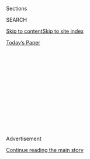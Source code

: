 <div id="app">

<div>

<div>

<div>

<div class="NYTAppHideMasthead css-1q2w90k e1suatyy0">

<div class="section css-ui9rw0 e1suatyy2">

<div class="css-eph4ug er09x8g0">

<div class="css-6n7j50">

</div>

<span class="css-1dv1kvn">Sections</span>

<div class="css-10488qs">

<span class="css-1dv1kvn">SEARCH</span>

</div>

[Skip to content](#site-content)[Skip to site
index](#site-index)

</div>

<div class="css-10698na e1huz5gh0">

</div>

</div>

<div id="masthead-bar-one" class="section hasLinks css-15hmgas e1csuq9d3">

<div class="css-uqyvli e1csuq9d0">

</div>

<div class="css-1uqjmks e1csuq9d1">

</div>

<div class="css-9e9ivx">

[](https://myaccount.nytimes3xbfgragh.onion/auth/login?response_type=cookie&client_id=vi)

</div>

<div class="css-1bvtpon e1csuq9d2">

[Today’s
Paper](https://www.nytimes3xbfgragh.onion/section/todayspaper)

</div>

</div>

</div>

</div>

<div data-aria-hidden="false">

<div id="site-content" data-role="main">

<div>

<div class="css-1aor85t" style="opacity:0.000000001;z-index:-1;visibility:hidden">

<div class="css-1hqnpie">

<div class="css-epjblv">

<span class="css-100wwgy">The Photographer Capturing Unvarnished
Truths</span>

</div>

<div class="css-k008qs">

<div class="css-o5pzib">

<span class="css-18z7m18"></span>

<div>

</div>

</div>

<span class="css-1n6z4y">https://nyti.ms/32zekpq</span>

<div class="css-1705lsu">

<div class="css-4xjgmj">

<div class="css-4skfbu" data-role="toolbar" data-aria-label="Social Media Share buttons, Save button, and Comments Panel with current comment count" data-testid="share-tools">

  - 
  - 
  - 
  - 
    
    <div class="css-6n7j50">
    
    </div>

  - 

</div>

</div>

</div>

</div>

</div>

</div>

<div class="css-13pd83m">

</div>

<div id="top-wrapper" class="css-1sy8kpn">

<div id="top-slug" class="css-l9onyx">

Advertisement

</div>

[Continue reading the main
story](#after-top)

<div class="ad top-wrapper" style="text-align:center;height:100%;display:block;min-height:250px">

<div id="top" class="place-ad" data-position="top" data-size-key="top">

</div>

</div>

<div id="after-top">

</div>

</div>

<div>

<div id="sponsor-wrapper" class="css-1hyfx7x">

<div id="sponsor-slug" class="css-19vbshk">

Supported by

</div>

[Continue reading the main
story](#after-sponsor)

<div id="sponsor" class="ad sponsor-wrapper" style="text-align:center;height:100%;display:block">

</div>

<div id="after-sponsor">

</div>

</div>

<div class="css-186x18t">

</div>

<div class="css-1vkm6nb ehdk2mb0">

# The Photographer Capturing Unvarnished Truths

</div>

Heji Shin’s striking, discomfiting work poses an important question for
the contemporary age: What do we expect art to do, and does the artist
have a responsibility to do it?

<div class="css-79elbk" data-testid="photoviewer-wrapper">

<div class="css-z3e15g" data-testid="photoviewer-wrapper-hidden">

</div>

<div class="css-1a48zt4 ehw59r15" data-testid="photoviewer-children">

![<span class="css-1l9o2ey e13ogyst0" data-aria-hidden="true">Heji
Shin’s “Baby 20” (2017), from a series of photographs the artist took
of crowning
newborns.</span><span class="css-1nlbvxy e1z0qqy90" itemprop="copyrightHolder"><span class="css-1ly73wi e1tej78p0">Credit...</span><span><span>Heji
Shin</span></span></span>](https://static01.graylady3jvrrxbe.onion/images/2020/08/30/t-magazine/30tmag-heji-shin-slide-TYK4/30tmag-heji-shin-slide-TYK4-articleLarge.jpg?quality=75&auto=webp&disable=upscale)

</div>

</div>

<div class="css-18e8msd">

<div class="css-vp77d3 epjyd6m0">

<div class="css-1baulvz">

By [<span class="css-1baulvz last-byline" itemprop="name">Megan
O’Grady</span>](https://www.nytimes3xbfgragh.onion/by/megan-o-grady)

</div>

</div>

  - 
    
    <div class="css-nv7ky2 e16638kd2">
    
    Published Aug. 27, 2020Updated Sept. 3,
    2020
    
    </div>

  - 
    
    <div class="css-4xjgmj">
    
    <div class="css-pvvomx" data-role="toolbar" data-aria-label="Social Media Share buttons, Save button, and Comments Panel with current comment count" data-testid="share-tools">
    
      - 
      - 
      - 
      - 
        
        <div class="css-6n7j50">
        
        </div>
    
      - 
    
    </div>
    
    </div>

</div>

</div>

<div class="section meteredContent css-1r7ky0e" name="articleBody" itemprop="articleBody">

<div class="css-1fanzo5 StoryBodyCompanionColumn">

<div class="css-53u6y8">

“WE PUT A kind of call out for cocks. And they brought them. They’re
beautiful. I mean, they’re extremely, extremely beautiful,” says the
photographer Heji Shin in the midst of her latest shoot, her first since
the Covid-19 lockdown: large-format studio portraits — “very sharp, very
shiny” — of bellicose roosters. Two prints from the series, titled “[Big
Cocks](http://www.artnet.com/artists/heji-shin/big-cock-2-a-1yMY-WIAcK_wvpQ6kVrIHQ2),”
recently appeared in a group show at Galerie Buchholz in Berlin.
Roosters have long been associated with masculinity (though, in fact,
they don’t have penises, Shin informs me); in an era in which violence
tends to be systemic or “tactical,” she writes to me later, “the
short-lived outbursts of angry cock energy look Hellenistic and virile.”

Shin is accustomed to unwieldy subjects, having shot everything from
models having sex (for a discreetly pixelated spring 2017 campaign for
the fashion label Eckhaus Latta) to newborns emerging bloodily into the
world (“Baby,” 2016-17). Her trickiest subject to date was probably
[Kanye
West](https://www.galeriebuchholz.de/exhibitions/heji-shin-berlin-2019/),
whom Shin captured on a trip with his family and entourage to Uganda and
— briefly — in a Los Angeles studio (“Kanye,” 2018). Uncomfortable
taking direction from her, he posed looking directly into the camera.
Portrait photography always involves things outside the artist’s control
— ruffled feathers, awkward angles, megalomaniacal personalities — but
the South Korea-born German photographer is unflustered by difficulty.
In fact, ideas that seem improbable or even unachievable excite her, and
this is surely what makes her work stand out at a time in which images
have never felt more fleetingly disposable and yet freighted with
meaning. As eye-catching as they are unsettling, Shin’s photos offer a
dose of style, levity and provocation at a particularly earnest moment
in the arts, in which conversations about the ethics of representation
are dominant and the social utility of art is emphasized.

</div>

</div>

<div>

</div>

<div class="css-1fanzo5 StoryBodyCompanionColumn">

<div class="css-53u6y8">

Ever since the fall of 2016, there’s been an expectation, unspoken and
not, that art comments on the political moment — an expectation that
applies particularly to photography. Cameras, usually camera phones,
have become a citizen’s best weapon, a powerful and essential form of
defense; they’ve become necessary in the fight for equality, a way of
documenting everything from murderous police to bigoted dog walkers — a
way of holding individuals, and a racist society, accountable. But as
Shin sees it, art-making has always been a kind of power grab. “You are
making a claim that something is art, and this differentiation is, of
course, like creating a sort of hierarchy. You cannot circumvent that.
It’s not a democratic process,” she says. Case in point: the
pearl-clutching with which her “Baby” series was initially greeted. “Are
you kidding?” one (female) art adviser asked Shin when she saw them. Was
she seriously putting this out into the world as art? Interestingly,
Shin says that men tended to respond more positively to the images,
seeing in them a kind of analogy for the creative process.

</div>

</div>

<div class="css-1fanzo5 StoryBodyCompanionColumn">

<div class="css-53u6y8">

It’s impossible to look at the series without wondering how she managed
to pull it off. Shin worked with a midwife to secure permission from the
mothers, who received a set of more conventional photos documenting the
birth in exchange for allowing Shin in the room. The focus is on the
babies’ aggrieved and rumpled faces; the idea, Shin tells me, came from
the German painter [Ull
Hohn](https://www.frieze.com/article/still-lives)’s unsettling, blurred
paintings of creature-like infant bodies from the early 1990s. At first,
Shin wasn’t sure she could show them. “I looked at them and I was like,
‘This is literally “The Exorcist.”’” Her retoucher started to cry.
(Newborns, Shin notes, look completely different only seconds later,
after they’ve drawn a few breaths.) She seems relieved when I tell her
that, as someone with a little bit of experience — having given birth
(traumatically, after being overdosed with Pitocin) — I find the
pictures extraordinary, and not a little refreshing. Outside of medical
contexts, babies tend to be photographed sentimentally, but Shin spares
us none of the violent intensity of bringing about life and of being
alive. To have a child is a risk, to make art is a risk — and Shin’s
images simultaneously showcase the fragility of the human animal and the
ferocity of its will. “I really do believe that we all have a
cherry-picking view on what nature is, like it’s a beautiful landscape
that we experience on a road trip,” she says. Her work is a repudiation
of that romance, a reminder that nature can be brutal, even monstrous,
and that we are ultimately at its mercy, much as we tend to believe the
reverse to be true.

WE’RE SPEAKING — UNNATURALLY — via Skype, my hopes of meeting her in a
more organic context dashed by quarantine; she’s in her apartment in New
York’s Chinatown while I’m 700 miles away, in Chicago. It is May. But
any framing device has a way of making certain details pre-eminent: Shin
is wearing a zebra-patterned intarsia sweater that I immediately covet;
the tail of a vintage Felix the Cat clock behind her swings in and out
of the frame metronomically; her sleek hair has a cheekbone-grazing
layer, which is striking at a moment in which most of us are still at
home in athleisure wear with straggles and visible roots. Unable to
travel, she’s spent a great deal of her time in lockdown perusing the
news, as we all have, although Shin reads not only things like The
Intercept and The Guardian but also Breitbart and RT, the Russian
state-controlled network, as well as various Hong Kong news outlets.
“Art seems a little bit impotent now,” she concedes.

I get the impression that Shin is motivated to read these ideologically
divergent publications not only for a fuller picture of global politics
but out of a very specific kind of curiosity, one felt by a very
specific kind of artist. The assumptions we bring to seeing the world —
our bubblelike frames of reference — interest Shin, the way we seem to
form our spheres of belief to protect ourselves from things we might not
want to see or know. Hence the surprise, of some, at the results of the
2016 election. Hence the astonishment, of others, at the chillingly
offhand extinguishing of [George
Floyd](https://www.nytimes3xbfgragh.onion/2020/05/31/us/george-floyd-investigation.html)’s
life under the knee of a Minneapolis policeman, captured on a cellphone
by a teenage girl. Our understanding of how power works is shaped by a
checklist of demographic factors, from where and when we were born to
what skin we were born into.

</div>

</div>

<div class="css-79elbk" data-testid="photoviewer-wrapper">

<div class="css-z3e15g" data-testid="photoviewer-wrapper-hidden">

</div>

<div class="css-1a48zt4 ehw59r15" data-testid="photoviewer-children">

![<span class="css-1l9o2ey e13ogyst0" data-aria-hidden="true">Shin’s
“Big Cock 1” (2020), which was recently shown at Galerie Buchholz in
Berlin, is part of a larger series of studio portraits of aggressive
roosters.</span><span class="css-1nlbvxy e1z0qqy90" itemprop="copyrightHolder"><span class="css-1ly73wi e1tej78p0">Credit...</span><span>Heji
Shin</span></span>](https://static01.graylady3jvrrxbe.onion/images/2020/08/30/t-magazine/30tmag-heji-shin-slide-BWSR/30tmag-heji-shin-slide-BWSR-articleLarge.jpg?quality=75&auto=webp&disable=upscale)

</div>

</div>

<div class="css-1fanzo5 StoryBodyCompanionColumn">

<div class="css-53u6y8">

Similarly, we each bring a set of assumptions, a personal frame of
reference, to how we perceive art. At one point, Shin turns the question
on her interlocutor: “Do you think artists should be aware of the
political circumstances they make art in and have to actually make it
part of their art practice?” she asks, an onion of a question that
points to what Shin sees as a kind of dogmatic turn in art, an
expectation to convey appropriate liberal politics. Sensitivities are
running high in the art world: Think of the uproar that met Jordan
Wolfson’s ultraviolent virtual-reality film from 2017, “[Real
Violence](https://www.nytimes3xbfgragh.onion/2017/04/28/arts/design/art-goes-political-but-will-that-fly-on-the-london-market.html),”
in which the artist, with the help of an animatronic dummy and C.G.I.,
appears to beat a passive victim to death with a baseball bat — all too
nauseatingly on the nose for some, given the excess of white-male rage
in Trump’s America — or the widespread controversy surrounding Dana
Schutz’s 2016 painting of Emmett Till, “[Open
Casket](https://www.nytimes3xbfgragh.onion/2017/03/21/arts/design/painting-of-emmett-till-at-whitney-biennial-draws-protests.html).”
The ambiguity of perspective and lack of context were, in both cases,
seen to be problematic by many critics. (Schutz’s painting in particular
has been seen as an unthought-through act of appropriation by a white
artist of a painful, historic image in a time of ongoing brutality
against Black bodies.) I think that these discussions are not only
important but essential to have, and Shin does not disagree. But she
also sees the way in which the fear of causing offense could lead to
work that is politically and aesthetically overdetermined. This isn’t a
matter of outright censorship but rather of public opinion, she says,
something that’s potentially internalized.

</div>

</div>

<div class="css-1fanzo5 StoryBodyCompanionColumn">

<div class="css-53u6y8">

In talking to her, I keep thinking of something Janet Malcolm wrote in
her 1994 book on Sylvia Plath, “[The Silent
Woman](https://www.nytimes3xbfgragh.onion/1994/03/27/books/the-importance-of-being-biased.html)”:
“Art is theft, art is armed robbery, art is not pleasing your mother.”
Art, in other words, isn’t about being nice. Shin isn’t willing to cater
to public notions of acceptability or spare us our own discomfort. The
reactions to her work tend to be very strong and not always
straightforward. And so it makes a certain sense that her “Kanye”
portraits are perhaps her most controversial works to date; those
bright, oversize images, evocative of Warhol silk screens, have a sly
grandiosity. The series of 11 photos includes a single candid of him on
a safari with his young daughter North on his shoulders: West the
vacationing dad versus West the cultural projection. When Shin submitted
the work to the [2019 Whitney
Biennial](https://www.nytimes3xbfgragh.onion/2019/05/16/arts/design/whitney-biennial-review.html),
the curators were displeased. At the time, West was an outspoken Donald
Trump supporter; he had made an incendiary statement about slavery being
a choice for African-Americans, for which he later apologized. “They
said he would be too dominant,” Shin explains, as a big American
entertainment-industry figure. “I mean, it was like, yeah, but an
exhibition is not democracy. One even told me that it would exploit his
mental illness. There were these absurd discussions, and it went on for
weeks.” After some back and forth, they made a compromise — they would
show two of the “Kanye” portraits if Shin would also include five images
from the “Baby” series. (A Whitney spokesperson said that the curators
had invited Shin to participate based on the “Baby” series and had
selected those images from the beginning.) But in an 11th-hour twist,
the curators displayed the “Kanye” prints in the basement, between the
restrooms and the coat check. (The babies were displayed prominently on
the fifth floor.) Shin was unperturbed, even delighted, by the Kanye
portraits’ unusual placement. “I thought it was funny because everybody
would see it and also wonder why, and then it’s like the basement is the
area for repressed content.”

Art has always served as a playground for the cultural subconscious;
it’s what keeps us coming back to look again and again. Just wait, I
think, till Shin gets ahold of [Steve
Bannon](https://www.nytimes3xbfgragh.onion/2020/08/20/nyregion/steve-bannon-arrested-indicted.html),
our American grotesque, who is one of the figures she names when I ask
her whom she’d like to photograph next. Jane Goodall, so often pictured
with a maternal, almost Madonna-like incandescence, holding a chimp, is
another. (Shin has a thing for animals as amusing objects of human
psychological projection; in 2016, she made
“[\#LonelyGirl,](https://www.galeriebernhard.com/exhibitions/heji-shin-lonelygirl)”
a series of portraits using a monkey to mock the selfie vernacular; one
of them, in which the monkey is nibbling on a dildo, landed on the cover
of Artforum in May 2016.) “To create is always a step into the unknown,”
she says. “Everything has to submit to art. Everything. When you’re an
artist, you have to submit politics to your art. Not the other way
around. You have to submit your own emotions, your anxieties, your
ideologies. That’s why art is this really kind of sacred thing. And to
do it the other way around always compromises certain things, right?”

At the end of the day, I’m skeptical that politics can ever entirely
submit to art, and I’m not convinced that it ever did; perhaps we’re
just more conscious of differentials in power than we once were. We can
all point to moments in the history of photography in which
transgression became exploitation: Think of Robert Mapplethorpe’s
’80s-era nudes of Black men, who were often depersonalized or posed to
embody (and perhaps mock) racial stereotypes. Shin mentions Irina
Ionesco, the French photographer who built her career in the 1970s by
taking erotic portraits of her prepubescent daughter, Eva; in 2015, Eva
successfully sued her mother for damages and prevented her from further
disseminating the images without Eva’s consent. “Doing something simply
out of a desire to be transgressive is very stupid,” says Shin, “you
know, just to break certain taboos. It has to have more substance than
that, I think.”

</div>

</div>

<div>

</div>

<div class="css-1fanzo5 StoryBodyCompanionColumn">

<div class="css-53u6y8">

If Shin is here to remind us of the sense of adventure to be found in
art, she also reminds us of the risk — a moral risk, but most of all,
the risk of artistic failure. “People react very intuitively to what
risk is, and then you get excited when they react either in a negative
way or in a positive way, it doesn’t matter, with their amygdala,” she
says. “You know, you don’t react with your rational side. That’s where
it should go.” That Shin’s work is drawing attention in a larger moment
of outrage against a host of social ills doesn’t feel coincidental;
looking at it tends to provoke reconsideration of the relevancy of art
in this charged moment. Where is the risk in politically didactic art
when it is posted on Instagram like a kind of virtuous trading card? How
high are the stakes, really, when everyone who follows you agrees? Who
and what, exactly, constitutes “public opinion,” and at what point does
sensitivity tip over into pandering?

IN CONTEMPORARY PORTRAIT photography, it has often fallen to women to
show us the potential of the form to subvert conventions and redirect
the gaze, from Cindy Sherman’s stereotype-mocking self-portraits to
[Carrie Mae
Weems](https://www.nytimes3xbfgragh.onion/2020/07/21/t-magazine/carrie-mae-weems-moma-garden.html)
staring down the camera in her “Kitchen Table Series,” filling decades
of absence in representation with a demand to be seen. It’s difficult
now to imagine the world would see AIDS in quite the same way without
Nan Goldin, or the queer community without Catherine Opie. Such
photography implicitly critiques absences in art history while imbuing
the camera’s subject with dignity, as in Deana Lawson’s goddess-like
nudes in their living rooms, or (arguably) Diane Arbus’s sideshow
performers and sex workers. (Arbus, unsurprisingly, is a touchstone for
Shin.) Women have dominated contemporary portraiture for good reason:
There’s tremendous power to be found in moving the margins to the
center. “Portraiture is always very psychological, and it has a huge
palette of references,” says Shin, who began her career as a
photographer shooting portraits for a German economics magazine in the
early aughts. “And it always works. I’m always surprised that it works,
but it does. There’s an impact we inherently recognize and react to.”

Shin came to photography late, she says, after receiving a camera for
her 20th birthday. She attended art school in Hamburg before dropping
out and moving to Berlin. It was the late 1990s, and the art scene
hadn’t really arrived in Germany’s newly reunified capital just yet —
the city was, at that point, a symbol as much as it was a geographic
place — but there was a robust music scene, largely techno, and there
were a lot of clubs and house parties. “Back then, Berlin was so cool,”
she recalls. “But people weren’t even aware that it was cool at that
time. We lived in very chic apartments that were huge and cost nothing.
They all still had a coal oven.” She aspired to have an editorial career
in fashion, but her art career took off first (she has also published
work in Pop Magazine, CR Fashion Book and Purple, with shoots that blur
the line between the artistic and commercial), and for a few years, she
was back and forth between Berlin and New York with her husband, the
Canadian artist Mathieu Malouf, whom she met in Berlin in 2008, before
settling more permanently in New York.

</div>

</div>

<div class="css-1fanzo5 StoryBodyCompanionColumn">

<div class="css-53u6y8">

Shin can be seen as an heir of the German photographers who also made
their name shooting editorial work for magazines, including Juergen
Teller, Wolfgang Tillmans and Helmut Newton (she especially admires
Newton); she seems unconcerned that anyone might find this blurring of
the line between commerce and art glib. I reminisce with Shin about
being a teenager in the late 1980s and early 1990s — we’re both
Generation X’ers in our 40s — reading magazines like The Face, i-D and
Visionaire, and it occurs to me that she’s never lost the barbed
irreverence of that time. It was then that a sense of culture
alternative to the popular and mainstream took hold, and Shin brings
something of that era’s ironic sensibility and critique of the status
quo to this one. The early 1990s — 1993, to be precise — also witnessed
one of the most controversial [Whitney
Biennials](https://www.nytimes3xbfgragh.onion/interactive/2019/07/05/arts/design/whitney-biennial-maps.html),
when queer, feminist and nonwhite artists who had been shut out from the
institution finally began making their mark in the mainstream with work
that was provocative and discomfiting. “I Can’t Imagine Ever Wanting to
Be White,” read one of the admission buttons designed by Daniel Joseph
Martinez. George Holliday’s video of the Rodney King beating was
screened on the museum walls. Janine Antoni nibbled on 600-pound cubes
of chocolate and lard. The purpose of art and who gets to make it was,
quite explicitly, a theme. Surely one reason that art subsequently
became so much about self-assertion and identity was in response to what
had for so long been a white monopoly on the
culture.

</div>

</div>

<div class="css-79elbk" data-testid="photoviewer-wrapper">

<div class="css-z3e15g" data-testid="photoviewer-wrapper-hidden">

</div>

<div class="css-1a48zt4 ehw59r15" data-testid="photoviewer-children">

<div class="css-1xdhyk6 erfvjey0">

<span class="css-1ly73wi e1tej78p0">Image</span>

<div class="css-zjzyr8">

<div data-testid="lazyimage-container" style="height:538.1111111111111px">

</div>

</div>

</div>

<span class="css-1l9o2ey e13ogyst0" data-aria-hidden="true">An image
from Shin’s series “Men Photographing Men” (2018), which was a staged
cop-themed gay porn shoot set in an art
gallery.</span><span class="css-1nlbvxy e1z0qqy90" itemprop="copyrightHolder"><span class="css-1ly73wi e1tej78p0">Credit...</span><span>Heji
Shin</span></span>

</div>

</div>

<div class="css-1fanzo5 StoryBodyCompanionColumn">

<div class="css-53u6y8">

We’re nostalgic for the early 1990s, Shin says, for good reason. “It was
the last time we really demonstrated an identity of what \[the\] times
were,” she says. It was before fashion became a riff or remix of
everything that had come before. Since the internet age, with its new
digital platforms, visual culture has accelerated to a degree that makes
it difficult to pin down; the curation of taste once found in print has
gone online, becoming more individualized; anyone can cultivate a
following on TikTok or Instagram. But Shin believes there is something
more regressive afoot and wants to “dig deeper why things cannot
culturally be just expressed. Like why this freedom has disappeared. For
example, why millennials are a certain way, or they don’t like certain
kinds of liberties anymore.”

Shin’s teen years may have been a heyday for fashion photography, but
this period was also notorious for its embarrassing cultural
appropriations — think of any number of fashion layouts from the 1980s
and early 1990s starring a lanky white, blond model in Asia or Africa,
dressed in designer fashion featuring motifs swiped from traditional
clothing. To contemporary eyes, this sort of thing provokes a tremendous
cringe, but it wasn’t long ago that this was a fashion magazine
standard. These days, crimes of appropriation tend to be called out, but
they’re not always as straightforwardly offensive or obvious as a
Victoria’s Secret model in a feather headdress, and they extend well
beyond the realms of fashion and photography to white chefs writing
about healthy soul food, a novelist unconvincingly ventriloquizing a
Mexican migration experience or a company or arts institution with nary
a person of color in a position of power on staff celebrating Black
creativity.

One side effect of this long history of white plundering of other
cultures is a kind of defensive politics in which everyone is expected
to speak only from their personal ethnic experiences, as though cultural
identity is a form of intellectual property. While understandable, this
too can be problematic in the assumptions it makes: Our identities
aren’t always seamlessly pure or reducible. Shin clearly wants to
stand apart from this kind of essentializing. A double immigrant, she
has entirely resisted making art about self-definition in a foreign
land, or that overtly addresses the condition of being an Asian woman
first in Germany and then in the United States. Given the explicit
nature of much of her work, it follows that making the pictures she
*does* make surely requires a certain amount of trust from her subjects.
And yet, intimacy is not what her images evoke; in fact, the opposite is
true. She finds it liberating, she says, to be an outsider, to exist
outside any given cultural framework.

IN ONE WAY or another, Shin has always been something of an initiated
outsider, someone who knows all the rules but feels little need to heed
them. She was born in Seoul, to Korean parents, but moved at 4 to
Hamburg with her mother, a nurse who emigrated during a nursing shortage
in Germany (her parents are divorced, and her father remained in South
Korea; she had a German stepfather). It occurs to me that Shin has now
been witnessing a culture — first in Germany, then in the United States
— in the process of painfully contending with its own historical
conscience for much of her life. When I ask her about the earliest
visual memory she can recall, she tells me that she spent much of her
early years, until she was about 10, in a residence for immigrant
children run by the Catholic church. “All of the imagery is so
fantastic,” she says. “I think children are always interested in the
same things — Jesus’s body, and of course Mother Maria, because she’s so
beautiful. People don’t understand anymore how influential and great it
is to be surrounded by that kind of imagery.”

All portraiture, of course, is a form of icon-making, whether it’s the
Virgin Mary or a pink-haired Kate Moss: a public face of our culture at
a moment in time. In 2018, Shin made a witty series of X-rays of herself
while holding a pug or a Chihuahua — one creepy skeleton holding
another, stripped of cuteness and intimacy: the “look at me”
transparency of the selfie taken to its logical (and absurdist)
consequence, the artist exposing herself down to the bones while
revealing nothing. But I also can’t help but think of the series as a
commentary on the expectation that female artists put themselves into
their work, baring their personal narratives, or even their own faces
and bodies, as indeed many photographers of her generation have done,
like Laurel Nakadate, who first became known for her eerie short films
in which she threw herself birthday parties or danced to Britney Spears
in the homes of strange men, or Elinor Carucci, who has documented
herself throughout different phases of her life, including pregnancy and
motherhood, her marital crisis, even her back pain. These skilled
practitioners of first-person photography are inviting us to look at
them, directing the gaze back onto themselves to elicit a certain potent
intimacy. Shin seems to want us not to look at her but at ourselves.

</div>

</div>

<div class="css-1fanzo5 StoryBodyCompanionColumn">

<div class="css-53u6y8">

The question of exactly whose gaze is on display is at the center of her
2018 series “Men Photographing Men,” for which Shin staged a cop-themed
gay porn shoot in an art gallery and exhibited the resulting images in
the same space, making visitors feel as if they were wandering onto a
set. Immediately, we’re implicated in the looking: The absurdly
good-looking male models in police uniforms seem to be monitoring the
images of men having sex, and here we are as well, looking at all of it.
The pictures themselves, all cheekbones and bare bottoms and holsters,
are amusing, and the models — white, exuding vanity — seem to be in on
the joke. At face value, it’s transgressive in a playful way. Did she do
it just to prove that she, an Asian woman, another marginalized class,
could objectify white men as a man might, and poke fun at masculine
archetypes? Maybe. But what might be most radical about Shin’s work is
the way she puts us front and center in her project, making us aware of
ourselves as uneasy spectators, uncertain of our point of view. At the
opening, she tells me, one attendee, a Black acquaintance who didn’t
realize she had taken the pictures, told her that he thought the show
was awful. “Why do you think that?” she asked. “Who do you think took
them?” Some white dude, he replied. This doesn’t feel all that
surprising to me, given the show’s title, though I get her point. As we
question the flow of power (not to mention the symbolism of a police
uniform), we are all uncomfortably destabilized right now; those who
aren’t probably should be.

It seems right, then, that the art that is meaningful now isn’t the work
that makes us feel secure or elated in our righteousness but that makes
us question where we are in the grand scheme of things: art that dares
us to question our intentions with imagery that feels raw and vital and
sensibility-challenging. As Americans see their repressed content
emerging at street level, in the things we call out on Twitter and in
person en masse, across the country, the subtext of power has become
text at a remarkable speed. Everything is under scrutiny, including the
violence of silent acquiescence; no one can really be a bystander
anymore. What we call outsiderness, implying a dispassionate, unbiased
observer, was perhaps always more of a stance than an achievable
reality. But maybe, Shin would have us believe, there’s a way to get
past the limitations of our perspectives, to subvert our own framing
devices via art’s ability to estrange and transubstantiate. What we see
unfolding on the street will translate into disruptions and revolutions
in galleries, too, in art that is skeptical of a heartwarming or cleanly
unifying story. As we turn our camera on ourselves and each other, the
visuals on the street have outpaced the ones on the walls, leaving us to
ask how far it all will go and where we stand in the fray.

</div>

</div>

<div>

</div>

</div>

<div>

</div>

<div>

</div>

<div>

</div>

<div>

<div id="bottom-wrapper" class="css-1ede5it">

<div id="bottom-slug" class="css-l9onyx">

Advertisement

</div>

[Continue reading the main
story](#after-bottom)

<div id="bottom" class="ad bottom-wrapper" style="text-align:center;height:100%;display:block;min-height:90px">

</div>

<div id="after-bottom">

</div>

</div>

</div>

</div>

</div>

## Site Index

<div>

</div>

## Site Information Navigation

  - [© <span>2020</span> <span>The New York Times
    Company</span>](https://help.nytimes3xbfgragh.onion/hc/en-us/articles/115014792127-Copyright-notice)

<!-- end list -->

  - [NYTCo](https://www.nytco.com/)
  - [Contact
    Us](https://help.nytimes3xbfgragh.onion/hc/en-us/articles/115015385887-Contact-Us)
  - [Work with us](https://www.nytco.com/careers/)
  - [Advertise](https://nytmediakit.com/)
  - [T Brand Studio](http://www.tbrandstudio.com/)
  - [Your Ad
    Choices](https://www.nytimes3xbfgragh.onion/privacy/cookie-policy#how-do-i-manage-trackers)
  - [Privacy](https://www.nytimes3xbfgragh.onion/privacy)
  - [Terms of
    Service](https://help.nytimes3xbfgragh.onion/hc/en-us/articles/115014893428-Terms-of-service)
  - [Terms of
    Sale](https://help.nytimes3xbfgragh.onion/hc/en-us/articles/115014893968-Terms-of-sale)
  - [Site
    Map](https://spiderbites.nytimes3xbfgragh.onion)
  - [Help](https://help.nytimes3xbfgragh.onion/hc/en-us)
  - [Subscriptions](https://www.nytimes3xbfgragh.onion/subscription?campaignId=37WXW)

</div>

</div>

</div>

</div>
